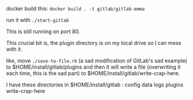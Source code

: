 docker build this:
`docker build . -t gitlab/gitlab-emma`

run it with `./start-gitlab`

This is still running on port 80.

This crucial bit is, the plugin directory is on my local drive so I can mess with it.

like, move `./save-to-file.rb` (a sad modification of GitLab's sad example) to $HOME/install/gitlab/plugins and then it will write a file (overwriting it each time, this is the sad part) to $HOME/install/gitlab/write-crap-here.

I have these directories in $HOME/install/gitlab : config
data
logs
plugins
write-crap-here

